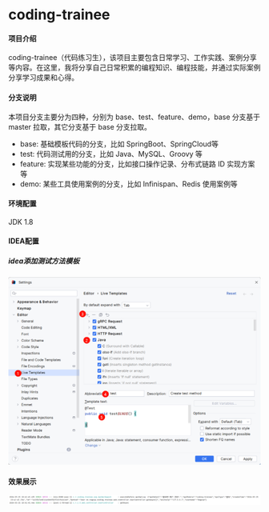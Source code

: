 # coding-trainee

#### 项目介绍

coding-trainee（代码练习生），该项目主要包含日常学习、工作实践、案例分享等内容。在这里，我将分享自己日常积累的编程知识、编程技能，并通过实际案例分享学习成果和心得。

#### 分支说明

本项目分支主要分为四种，分别为 base、test、feature、demo，base 分支基于 master 拉取，其它分支基于 base 分支拉取。

- base: 基础模板代码的分支，比如 SpringBoot、SpringCloud等
- test: 代码测试用的分支，比如 Java、MySQL、Groovy 等
- feature: 实现某些功能的分支，比如接口操作记录、分布式链路 ID 实现方案等
- demo: 某些工具使用案例的分支，比如 Infinispan、Redis 使用案例等

#### 环境配置

JDK 1.8

#### IDEA配置

##### idea添加测试方法模板

![CreateTestMethodTemplate.png](imgs/CreateTestMethodTemplate.png)

#### 效果展示

![ApiOprLog.png](imgs/ApiOprLog.png)